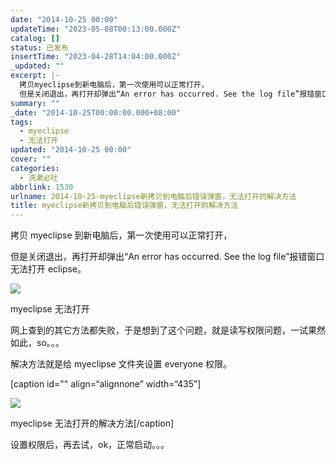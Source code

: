 ```yaml
---
date: "2014-10-25 00:00"
updateTime: "2023-05-08T00:13:00.000Z"
catalog: []
status: 已发布
insertTime: "2023-04-28T14:04:00.000Z"
_updated: ""
excerpt: |-
  拷贝myeclipse到新电脑后，第一次使用可以正常打开，
  但是关闭退出，再打开却弹出“An error has occurred. See the log file”报错窗口无法打开eclipse。
summary: ""
_date: "2014-10-25T00:00:00.000+08:00"
tags:
  - myeclipse
  - 无法打开
updated: "2014-10-25 00:00"
cover: ""
categories:
  - 洗漱必吐
abbrlink: 1530
urlname: 2014-10-25-myeclipse新拷贝到电脑后错误弹窗，无法打开的解决方法
title: myeclipse新拷贝到电脑后错误弹窗，无法打开的解决方法
---
```


拷贝 myeclipse 到新电脑后，第一次使用可以正常打开，

但是关闭退出，再打开却弹出“An error has occurred. See the log file”报错窗口无法打开 eclipse。

![](http://ww3.sinaimg.cn/large/4eed32f2jw1elnplcua6uj20dc05fdg1.jpg)

myeclipse 无法打开

网上查到的其它方法都失败，于是想到了这个问题，就是读写权限问题，一试果然如此，so。。。

解决方法就是给 myeclipse 文件夹设置 everyone 权限。

[caption id="" align=“alignnone” width=“435”]

![](http://ww2.sinaimg.cn/large/4eed32f2jw1elnpldbndkj20c30g6gmn.jpg)

myeclipse 无法打开的解决方法[/caption]

设置权限后，再去试，ok，正常启动。。。
